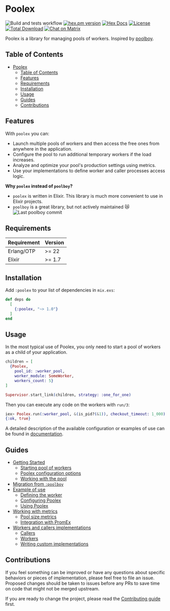 # Poolex

![Build and tests workflow](https://github.com/general-CbIC/poolex/actions/workflows/ci-tests.yml/badge.svg)
[![hex.pm version](https://img.shields.io/hexpm/v/poolex.svg?style=flat)](https://hex.pm/packages/poolex)
[![Hex Docs](https://img.shields.io/badge/hex-docs-lightgreen.svg?style=flat)](https://hexdocs.pm/poolex/)
[![License](https://img.shields.io/hexpm/l/poolex.svg?style=flat)](https://github.com/general-CbIC/poolex/blob/main/LICENSE)
[![Total Download](https://img.shields.io/hexpm/dt/poolex.svg?style=flat)](https://hex.pm/packages/poolex)
[![Chat on Matrix](https://matrix.to/img/matrix-badge.svg?style=flat)](https://matrix.to/#/#poolex:gitter.im)

Poolex is a library for managing pools of workers. Inspired by [poolboy](https://github.com/devinus/poolboy).

## Table of Contents

- [Poolex](#poolex)
  - [Table of Contents](#table-of-contents)
  - [Features](#features)
  - [Requirements](#requirements)
  - [Installation](#installation)
  - [Usage](#usage)
  - [Guides](#guides)
  - [Contributions](#contributions)

## Features

With `poolex` you can:

- Launch multiple pools of workers and then access the free ones from anywhere in the application.
- Configure the pool to run additional temporary workers if the load increases.
- Analyze and optimize your pool's production settings using metrics.
- Use your implementations to define worker and caller processes access logic.

**Why `poolex` instead of `poolboy`?**
  
- `poolex` is written in Elixir. This library is much more convenient to use in Elixir projects.
- `poolboy` is a great library, but not actively maintained :crying_cat_face:![Last poolboy commit](https://img.shields.io/github/last-commit/devinus/poolboy?style=flat)

## Requirements

| Requirement | Version |
|-------------|---------|
| Erlang/OTP  | >= 22   |
| Elixir      | >= 1.7  |

## Installation

Add `:poolex` to your list of dependencies in `mix.exs`:

```elixir
def deps do
  [
    {:poolex, "~> 1.0"}
  ]
end
```

## Usage

In the most typical use of Poolex, you only need to start a pool of workers as a child of your application.

```elixir
children = [
  {Poolex, 
    pool_id: :worker_pool,
    worker_module: SomeWorker,
    workers_count: 5}
]

Supervisor.start_link(children, strategy: :one_for_one)
```

Then you can execute any code on the workers with `run/3`:

```elixir
iex> Poolex.run(:worker_pool, &(is_pid?(&1)), checkout_timeout: 1_000)
{:ok, true}
```

A detailed description of the available configuration or examples of use can be found in [documentation](https://hexdocs.pm/poolex/getting-started.html).

## Guides

- [Getting Started](https://hexdocs.pm/poolex/getting-started.html)
  - [Starting pool of workers](https://hexdocs.pm/poolex/getting-started.html#starting-pool-of-workers)
  - [Poolex configuration options](https://hexdocs.pm/poolex/getting-started.html#starting-pool-of-workers)
  - [Working with the pool](https://hexdocs.pm/poolex/getting-started.html#working-with-the-pool)
- [Migration from `:poolboy`](https://hexdocs.pm/poolex/migration-from-poolboy.html)
- [Example of use](https://hexdocs.pm/poolex/example-of-use.html)
  - [Defining the worker](https://hexdocs.pm/poolex/example-of-use.html#defining-the-worker)
  - [Configuring Poolex](https://hexdocs.pm/poolex/example-of-use.html#configuring-poolex)
  - [Using Poolex](https://hexdocs.pm/poolex/example-of-use.html#using-poolex)
- [Working with metrics](https://hexdocs.pm/poolex/pool-metrics.html)
  - [Pool size metrics](https://hexdocs.pm/poolex/pool-metrics.html#pool-size-metrics)
  - [Integration with PromEx](https://hexdocs.pm/poolex/pool-metrics.html#integration-with-promex)
- [Workers and callers implementations](https://hexdocs.pm/poolex/workers-and-callers-implementations.html)
  - [Callers](https://hexdocs.pm/poolex/workers-and-callers-implementations.html#callers)
  - [Workers](https://hexdocs.pm/poolex/workers-and-callers-implementations.html#workers)
  - [Writing custom implementations](https://hexdocs.pm/poolex/workers-and-callers-implementations.html#writing-custom-implementations)

## Contributions

If you feel something can be improved or have any questions about specific behaviors or pieces of implementation, please feel free to file an issue. Proposed changes should be taken to issues before any PRs to save time on code that might not be merged upstream.

If you are ready to change the project, please read the [Contributing guide](docs/CONTRIBUTING.md) first.
